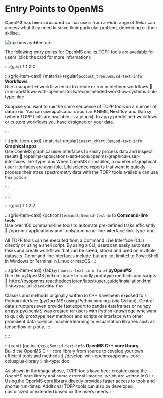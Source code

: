 Entry Points to OpenMS
======================

OpenMS has been structured so that users from a wide range of fields can access what they need to solve their particular problem, depending on their skillset.

![openms architecture](/images/introduction/openms-architecture.png)

The following entry points for OpenMS and its TOPP tools are available for users (click the card for more information):

::::{grid} 1 1 2 2

:::{grid-item-card} {material-regular}`account_tree;5em;sd-text-info` **Workflows** <br/> Use a supported workflow editor to create or run predefined workflows
  :link: /run-workflows-with-openms-tools/recommended-workflow-systems
  :link-type: doc

  Suppose you want to run the same sequence of TOPP tools on a number of data sets. You can use applications such as KNIME, Nextflow and Galaxy (where TOPP tools are available as a plugin), to apply predefined workflows or custom workflows you have designed on your data.

:::

:::{grid-item-card} {material-regular}`insert_chart;5em;sd-text-info` **Graphical apps** <br/> Use OpenMS graphical user interfaces to easily process data and inspect results
  :link: /openms-applications-and-tools/openms-graphical-user-interfaces
  :link-type: doc
  When OpenMS is installed, a number of graphical user interfaces are available. Life science experts that want to quickly process their mass spectrometry data with the TOPP tools available can use this option.

:::

::::

::::{grid} 1 1 2 2

:::{grid-item-card} {octicon}`terminal;5em;sd-text-info` **Command-line tools** <br/> Use over 100 command-line tools to automate pre-defined tasks efficiently
  :link: /openms-applications-and-tools/command-line-interface
  :link-type: doc

  All TOPP tools can be executed from a Command Line Interface (CLI) directly or using a shell script. By using a CLI, users can easily automate tasks and create workflows that can be saved, stored and used on multiple datasets. Command line interfaces include, but are not limited to PowerShell in Windows or Terminal in Linux or macOS.
:::

:::{grid-item-card} {fab}`python;sd-text-info fa-xl` **pyOpenMS** <br/> Use the pyOpenMS python library to rapidly prototype methods and scripts
  :link: https://pyopenms.readthedocs.io/en/latest/user_guide/installation.html
  :link-type: url
  :class-title: flex

  Classes and methods originally written in C++ have been exposed to a Python interface (pyOpenMS) using Python bindings (via Cython). Central data structures even provide fast export to pandas dataframes or numpy arrays. pyOpenMS was created for users with Python knowledge who want to quickly prototype new methods and scripts or interface with other prominent data science, machine learning or visualization libraries such as tensorflow or plotly.
:::

::::


:::{card} {octicon}`cpu;5em;sd-text-info` **OpenMS C++ core library** <br/> Build the OpenMS C++ core library from source to develop your own efficient tools and methods
  :link: /develop-with-openms/openms-core-cplusplus-library
  :link-type: doc

  As shown in the image above, TOPP tools have been created using the OpenMS core library and some external libraries, which are written in C++. Using the OpenMS core library directly provides faster access to tools and shorter run-times. Additional TOPP tools can also be developed, customized or extended based on the user’s needs.
:::



